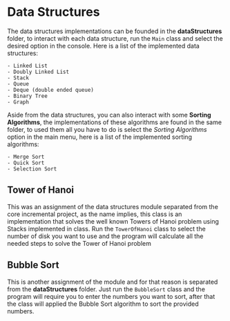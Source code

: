 # Data Structures

The data structures implementations can be founded in the **dataStructures** folder, to interact with each data
structure, run the `Main` class and select the desired option in the console. Here is a list of the
implemented data structures:

```
- Linked List
- Doubly Linked List
- Stack
- Queue
- Deque (double ended queue)
- Binary Tree
- Graph
```

Aside from the data structures, you can also interact with some **Sorting Algorithms**, the implementations of these
algorithms are found in the same folder, to used them all you have to do is select the _Sorting Algorithms_ option in
the main menu, here is a list of the implemented sorting algorithms:

```
- Merge Sort
- Quick Sort
- Selection Sort
```

## Tower of Hanoi

This was an assignment of the data structures module separated from the core incremental project, as the name implies,
this class is an implementation that solves the well known Towers of Hanoi problem using Stacks implemented in class.
Run the `TowerOfHanoi` class to select the number of disk you want to use and the program will calculate all the needed
steps to solve the Tower of Hanoi problem

## Bubble Sort

This is another assignment of the module and for that reason is separated from the **dataStructures** folder. Just run
the `BubbleSort` class and the program will require you to enter the numbers you want to sort, after that the class will
applied the Bubble Sort algorithm to sort the provided numbers. 